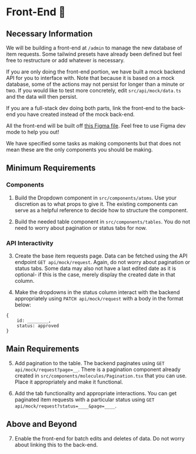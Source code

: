 # Front-End 🎨

## Necessary Information

We will be building a front-end at `/admin` to manage the new database of item requests. Some tailwind presets have already been defined but feel free to restructure or add whatever is necessary.

If you are only doing the front-end portion, we have built a mock backend API for you to interface with. Note that because it is based on a mock database, some of the actions may not persist for longer than a minute or two. If you would like to test more concretely, edit `src/api/mock/data.ts` and the data will then persist.

If you are a full-stack dev doing both parts, link the front-end to the back-end you have created instead of the mock back-end.

All the front-end will be built off [this Figma file](https://www.figma.com/design/Vl6kE59WzDyll3IwdWeGJb/Developer-Take-Home-Designs). Feel free to use Figma dev mode to help you out!

We have specified some tasks as making components but that does not mean these are the only components you should be making.

## Minimum Requirements

### Components

1. Build the Dropdown component in `src/components/atoms`. Use your discretion as to what props to give it. The existing components can serve as a helpful reference to decide how to structure the component.

2. Build the needed table component in `src/components/tables`. You do not need to worry about pagination or status tabs for now.

### API Interactivity

3. Create the base item requests page. Data can be fetched using the API endpoint `GET api/mock/request`. Again, do not worry about pagination or status tabs. Some data may also not have a last edited date as it is optional- if this is the case, merely display the created date in that column.

4. Make the dropdowns in the status column interact with the backend appropriately using `PATCH api/mock/request` with a body in the format below:

```
{
    id: ________,
    status: approved
}
```

## Main Requirements

5. Add pagination to the table. The backend paginates using `GET api/mock/request?page=__`. There is a pagination component already created in `src/components/molecules/Pagination.tsx` that you can use. Place it appropriately and make it functional.

6. Add the tab functionality and appropriate interactions. You can get paginated item requests with a particular status using `GET api/mock/request?status=____&page=____`.

## Above and Beyond

7. Enable the front-end for batch edits and deletes of data. Do not worry about linking this to the back-end.

